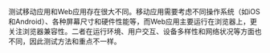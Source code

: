 测试移动应用和Web应用存在很大不同。移动应用需要考虑不同操作系统（如iOS和Android）、各种屏幕尺寸和硬件性能等，而Web应用主要运行在浏览器上，更关注浏览器兼容性。二者在运行环境、用户交互、设备多样性和网络状况等方面也不同，因此测试方法和重点不一样。